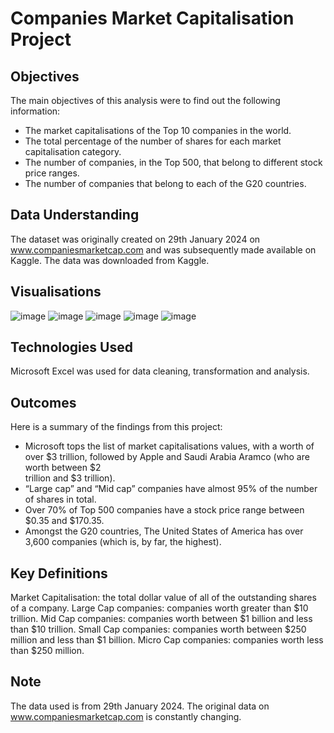 # Companies Market Capitalisation Project

## Objectives
The main objectives of this analysis were to find out the following information:
- The market capitalisations of the Top 10 companies in the world.
- The total percentage of the number of shares for each market capitalisation category.
- The number of companies, in the Top 500, that belong to different stock price ranges.
- The number of companies that belong to each of the G20 countries.

## Data Understanding
The dataset was originally created on 29th January 2024 on www.companiesmarketcap.com and was subsequently made available on Kaggle. The data was downloaded from Kaggle. 

## Visualisations
![image](https://github.com/saemeqamar2024/companies-market-capitalisation/assets/163443584/d92f1bbf-84ee-4d29-8c14-496c98b05b22)
![image](https://github.com/saemeqamar2024/companies-market-capitalisation/assets/163443584/c3a7ac0b-8615-40ce-9a34-55de2a49707b)
![image](https://github.com/saemeqamar2024/companies-market-capitalisation/assets/163443584/2e8ed6a4-ee88-4e79-a9a0-89c9d233dc9c)
![image](https://github.com/saemeqamar2024/companies-market-capitalisation/assets/163443584/8781acff-6ede-4225-b744-83cf39679bf5)
![image](https://github.com/saemeqamar2024/companies-market-capitalisation/assets/163443584/fa90c78a-fa51-4a8a-bde8-bcd06d0ea8a1)

## Technologies Used
Microsoft Excel was used for data cleaning, transformation and analysis.

## Outcomes
Here is a summary of the findings from this project:

- Microsoft tops the list of market capitalisations values, with a worth of over $3 trillion, followed by Apple and Saudi Arabia Aramco (who are worth between $2   
  trillion and $3 trillion).
-	“Large cap” and “Mid cap” companies have almost 95% of the number of shares in total. 
-	Over 70% of Top 500 companies have a stock price range between $0.35 and $170.35.
-	Amongst the G20 countries, The United States of America has over 3,600 companies (which is, by far, the highest).

## Key Definitions
Market Capitalisation: the total dollar value of all of the outstanding shares of a company.
Large Cap companies: companies worth greater than $10 trillion.
Mid Cap companies: companies worth between $1 billion and less than $10 trillion.
Small Cap companies: companies worth between $250 million and less than $1 billion.
Micro Cap companies: companies worth less than $250 million.

## Note
The data used is from 29th January 2024. The original data on www.companiesmarketcap.com is constantly changing.
